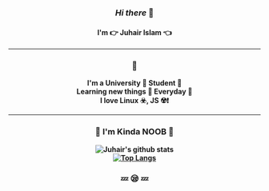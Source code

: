 <div align="center">
<h3>
<i>Hi there</i> 👋
</h3>
<h4>
I'm 👉 <b>Juhair Islam<b> 👈
</h4>
<hr>
<h3>🔰</h3>
I'm a University 📖 Student 🧠
<br/>
Learning new things 🎁 Everyday 🤯
<br/>
I love Linux ☣️, JS ☢️❗️

<hr>
<h3>
💩 I'm Kinda NOOB 💩
</h3>

![Juhair's github stats](https://github-readme-stats.vercel.app/api?username=Error6251&show_icons=true&theme=radical)
<br/>
[![Top Langs](https://github-readme-stats.vercel.app/api/top-langs/?username=Error6251&layout=compact&show_icons=true&theme=radical)](https://github.com/Error6251/Error6251)
<br/>

<h3>💤 😪 💤</h3>

</div>

